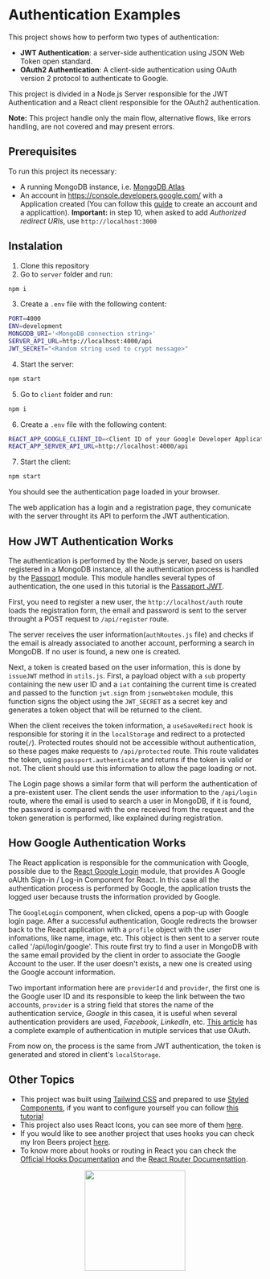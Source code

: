 # Authentication Examples

This project shows how to perform two types of authentication:

- **JWT Authentication**: a server-side authentication using JSON Web Token open standard.
- **OAuth2 Authentication**: A client-side authentication using OAuth version 2 protocol to authenticate to Google.

This project is divided in a Node.js Server responsible for the JWT Authentication and a React client responsible for the OAuth2 authentication.

**Note:** This project handle only the main flow, alternative flows, like errors handling, are not covered and may present errors.

## Prerequisites

To run this project its necessary:

- A running MongoDB instance, i.e. [MongoDB Atlas](https://www.mongodb.com/cloud/atlas)
- An account in https://console.developers.google.com/ with a Application created (You can follow this [guide](https://theonetechnologies.com/blog/post/how-to-get-google-app-client-id-and-client-secret) to create an account and a applicattion).
  **Important:** in step 10, when asked to add _Authorized redirect URIs_, use `http://localhost:3000`

## Instalation

1. Clone this repository
2. Go to `server` folder and run:

```sh
npm i
```

3. Create a `.env` file with the following content:

```sh
PORT=4000
ENV=development
MONGODB_URI='<MongoDB connection string>'
SERVER_API_URL=http://localhost:4000/api
JWT_SECRET="<Random string used to crypt message>"
```

4. Start the server:

```sh
npm start
```

5. Go to `client` folder and run:

```sh
npm i
```

6. Create a `.env` file with the following content:

```sh
REACT_APP_GOOGLE_CLIENT_ID=<Client ID of your Google Developer Application>
REACT_APP_SERVER_API_URL=http://localhost:4000/api
```

7. Start the client:

```sh
npm start
```

You should see the authentication page loaded in your browser.

The web application has a login and a registration page, they comunicate with the server throught its API to perform the JWT authentication.

## How JWT Authentication Works

The authentication is performed by the Node.js server, based on users registered in a MongoDB instance, all the authentication process is handled by the [Passport](http://www.passportjs.org/) module. This module handles several types of authentication, the one used in this tutorial is the [Passaport JWT](http://www.passportjs.org/packages/passport-jwt/).

First, you need to register a new user, the `http://localhost/auth` route loads the registration form, the email and password is sent to the server throught a POST request to `/api/register` route.

The server receives the user information(`authRoutes.js` file) and checks if the email is already associated to another account, performing a search in MongoDB. If no user is found, a new one is created.

Next, a token is created based on the user information, this is done by `issueJWT` method in `utils.js`. First, a payload object with a `sub` property containing the new user ID and a `iat` containing the current time is created and passed to the function `jwt.sign` from `jsonwebtoken` module, this function signs the object using the `JWT_SECRET` as a secret key and generates a token object that will be returned to the client.

When the client receives the token information, a `useSaveRedirect` hook is responsible for storing it in the `localStorage` and redirect to a protected route(`/`). Protected routes should not be accessible without authentication, so these pages make requests to `/api/protected` route. This route validates the token, using `passport.authenticate` and returns if the token is valid or not. The client should use this information to allow the page loading or not.

The Login page shows a similar form that will perform the authentication of a pre-existent user. The client sends the user information to the `/api/login` route, where the email is used to search a user in MongoDB, if it is found, the password is compared with the one received from the request and the token generation is performed, like explained during registration.

## How Google Authentication Works

The React application is responsible for the communication with Google, possible due to the [React Google Login](https://www.npmjs.com/package/react-google-login) module, that provides A Google oAUth Sign-in / Log-in Component for React. In this case all the authentication process is performed by Google, the application trusts the logged user because trusts the information provided by Google.

The `GoogleLogin` component, when clicked, opens a pop-up with Google login page. After a successful authentication, Google redirects the browser back to the React application with a `profile` object with the user infomations, like name, image, etc. This object is then sent to a server route called '/api/login/google'. This route first try to find a user in MongoDB with the same email provided by the client in order to associate the Google Account to the user. If the user doesn't exists, a new one is created using the Google account information.

Two important information here are `providerId` and `provider`, the first one is the Google user ID and its responsible to keep the link between the two accounts, `provider` is a string field that stores the name of the authentication service, _Google_ in this casea, it is useful when several authentication providers are used, _Facebook_, _LinkedIn_, etc. [This article](https://medium.com/@alexanderleon/implement-social-authentication-with-react-restful-api-9b44f4714fa) has a complete example of authentication in mutiple services that use OAuth.

From now on, the process is the same from JWT authentication, the token is generated and stored in client's `localStorage`.

## Other Topics

- This project was built using [Tailwind CSS](https://tailwindcss.com/) and prepared to use [Styled Components](https://styled-components.com/), if you want to configure yourself you can follow [this tutorial](https://styled-components.com/)
- This project also uses React Icons, you can see more of them [here](https://react-icons.github.io/react-icons/).
- If you would like to see another project that uses hooks you can check my Iron Beers project [here](https://github.com/lotofcaffeine/ironbeers-hooks).
- To know more about hooks or routing in React you can check the [Official Hooks Documentation](https://reactjs.org/docs/hooks-intro.html) and the [React Router Documentattion](https://reacttraining.com/react-router/web/guides/quick-start).

<p align="center">
   <img src=".github/funny.png" width="200"/>
</p>
